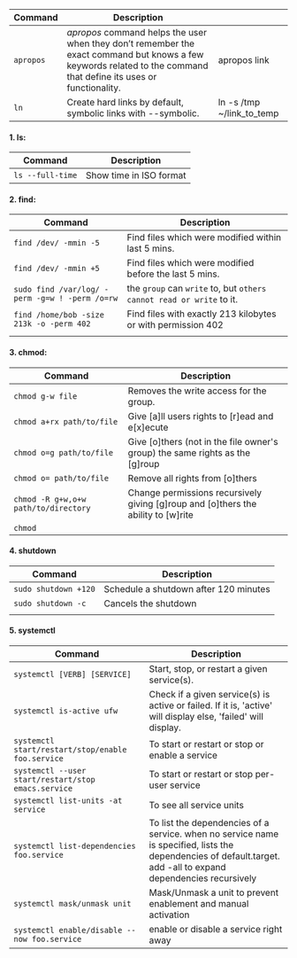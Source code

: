 | Command | Description                                                                                                                                                        |                           |
| ------- | ------------------------------------------------------------------------------------------------------------------------------------------------------------------ | ------------------------- |
| `apropos` | _apropos_ command helps the user when they don’t remember the exact command but knows a few keywords related to the command that define its uses or functionality. | apropos link              |
| `ln`      | Create hard links by default, symbolic links with --symbolic.                                                                                                      | ln -s /tmp ~/link_to_temp |


#### 1. ls:

| Command          | Description             |
| ---------------- | ----------------------- |
| `ls --full-time` | Show time in ISO format |


#### 2. find:
| Command                                        | Description                                                          |
| ---------------------------------------------- | -------------------------------------------------------------------- |
| `find /dev/ -mmin -5`                          | Find files which were modified within last 5 mins.                   |
| `find /dev/ -mmin +5`                          | Find files which were modified before the last 5 mins.               |
| `sudo find /var/log/ -perm -g=w ! -perm /o=rw` | the `group` can `write` to, but `others cannot read or write` to it. |
| `find /home/bob -size 213k -o -perm 402`       | Find files with exactly 213 kilobytes or with permission 402         |
|                                                |                                                                      |

#### 3. chmod:
| Command                              | Description                                                                       |
| ------------------------------------ | --------------------------------------------------------------------------------- |
| `chmod g-w file`                     | Removes the write access for the group.                                           |
| `chmod a+rx path/to/file `           | Give [a]ll users rights to [r]ead and e[x]ecute                                   |
| `chmod o=g path/to/file`             | Give [o]thers (not in the file owner's group) the same rights as the [g]roup      |
| `chmod o= path/to/file`              | Remove all rights from [o]thers                                                   |
| `chmod -R g+w,o+w path/to/directory` | Change permissions recursively giving [g]roup and [o]thers the ability to [w]rite |
| `chmod `                                     |                                                                                   |


#### 4. shutdown
| Command              | Description                           |
| -------------------- | ------------------------------------- |
| `sudo shutdown +120` | Schedule a shutdown after 120 minutes |
| `sudo shutdown -c`   | Cancels the shutdown                  |
|                      |                                       |

#### 5. systemctl
| Command                                             | Description                                                                                                                                                     |
| --------------------------------------------------- | --------------------------------------------------------------------------------------------------------------------------------------------------------------- |
| `systemctl [VERB] [SERVICE]`                        | Start, stop, or restart a given service(s).                                                                                                                     |
| `systemctl is-active ufw`                           | Check if a given service(s) is active or failed. If it is, 'active' will display else, 'failed' will display.                                                   |
| `systemctl start/restart/stop/enable foo.service`   | To start or restart or stop or enable a service                                                                                                                          |
| `systemctl --user start/restart/stop emacs.service` | To start or restart or stop per-user service                                                                                                                          |
| `systemctl list-units -at service`                  | To see all service units                                                                                                                                        |
| `systemctl list-dependencies foo.service`           | To list the dependencies of a service. when no service name is specified, lists the dependencies of default.target. add -all to expand dependencies recursively |
| `systemctl mask/unmask unit`                        | Mask/Unmask a unit to prevent enablement and manual activation                                                                                                  |
| `systemctl enable/disable --now foo.service`        | enable or disable a service right away                                                                                                                          |